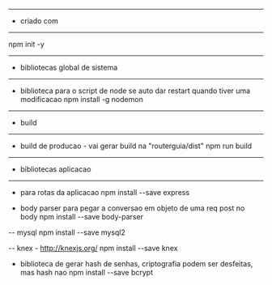 --- ---------------------------------------------------
- criado com
--- ---------------------------------------------------
npm init -y

--- ---------------------------------------------------
- bibliotecas global de sistema
--- ---------------------------------------------------
- biblioteca para o script de node se auto dar restart quando tiver uma modificacao
 npm install -g nodemon 
 



 --- ---------------------------------------------------
 - build
 --- ---------------------------------------------------
- build de producao - vai gerar build na "routerguia/dist"
npm run build



 --- ---------------------------------------------------
 - bibliotecas aplicacao
 --- ---------------------------------------------------


- para rotas da aplicacao
npm install --save express

- body parser para pegar a conversao em objeto de uma req post no body
npm install --save body-parser

-- mysql
npm install --save mysql2

-- knex - http://knexjs.org/
npm install --save knex

- biblioteca de gerar hash de senhas, criptografia podem ser desfeitas, mas hash nao
npm install --save bcrypt
 
